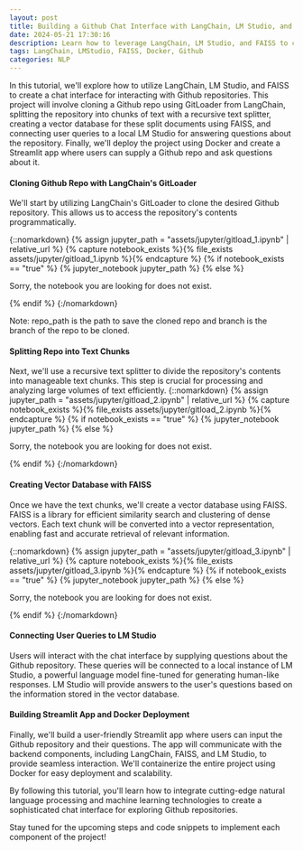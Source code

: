 ```yaml
---
layout: post
title: Building a Github Chat Interface with LangChain, LM Studio, and FAISS
date: 2024-05-21 17:30:16
description: Learn how to leverage LangChain, LM Studio, and FAISS to create a chat interface for Github repositories.
tags: LangChain, LMStudio, FAISS, Docker, Github
categories: NLP
---
```


In this tutorial, we'll explore how to utilize LangChain, LM Studio, and FAISS to create a chat interface for interacting with Github repositories. This project will involve cloning a Github repo using GitLoader from LangChain, splitting the repository into chunks of text with a recursive text splitter, creating a vector database for these split documents using FAISS, and connecting user queries to a local LM Studio for answering questions about the repository. Finally, we'll deploy the project using Docker and create a Streamlit app where users can supply a Github repo and ask questions about it.

#### Cloning Github Repo with LangChain's GitLoader
We'll start by utilizing LangChain's GitLoader to clone the desired Github repository. This allows us to access the repository's contents programmatically.

{::nomarkdown}
{% assign jupyter_path = "assets/jupyter/gitload_1.ipynb" | relative_url %}
{% capture notebook_exists %}{% file_exists assets/jupyter/gitload_1.ipynb %}{% endcapture %}
{% if notebook_exists == "true" %}
{% jupyter_notebook jupyter_path %}
{% else %}

<p>Sorry, the notebook you are looking for does not exist.</p>
{% endif %}
{:/nomarkdown}

Note: repo_path is the path to save the cloned repo and branch is the branch of the repo to be cloned. 

#### Splitting Repo into Text Chunks
Next, we'll use a recursive text splitter to divide the repository's contents into manageable text chunks. This step is crucial for processing and analyzing large volumes of text efficiently.
{::nomarkdown}
{% assign jupyter_path = "assets/jupyter/gitload_2.ipynb" | relative_url %}
{% capture notebook_exists %}{% file_exists assets/jupyter/gitload_2.ipynb %}{% endcapture %}
{% if notebook_exists == "true" %}
{% jupyter_notebook jupyter_path %}
{% else %}

<p>Sorry, the notebook you are looking for does not exist.</p>
{% endif %}
{:/nomarkdown}

#### Creating Vector Database with FAISS
Once we have the text chunks, we'll create a vector database using FAISS. FAISS is a library for efficient similarity search and clustering of dense vectors. Each text chunk will be converted into a vector representation, enabling fast and accurate retrieval of relevant information.

{::nomarkdown}
{% assign jupyter_path = "assets/jupyter/gitload_3.ipynb" | relative_url %}
{% capture notebook_exists %}{% file_exists assets/jupyter/gitload_3.ipynb %}{% endcapture %}
{% if notebook_exists == "true" %}
{% jupyter_notebook jupyter_path %}
{% else %}

<p>Sorry, the notebook you are looking for does not exist.</p>
{% endif %}
{:/nomarkdown}

#### Connecting User Queries to LM Studio
Users will interact with the chat interface by supplying questions about the Github repository. These queries will be connected to a local instance of LM Studio, a powerful language model fine-tuned for generating human-like responses. LM Studio will provide answers to the user's questions based on the information stored in the vector database.

#### Building Streamlit App and Docker Deployment
Finally, we'll build a user-friendly Streamlit app where users can input the Github repository and their questions. The app will communicate with the backend components, including LangChain, FAISS, and LM Studio, to provide seamless interaction. We'll containerize the entire project using Docker for easy deployment and scalability.

By following this tutorial, you'll learn how to integrate cutting-edge natural language processing and machine learning technologies to create a sophisticated chat interface for exploring Github repositories.

Stay tuned for the upcoming steps and code snippets to implement each component of the project!

